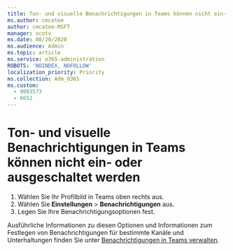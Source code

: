 ```yaml
---
title: Ton- und visuelle Benachrichtigungen in Teams können nicht ein- oder ausgeschaltet werden
ms.author: cmcatee
author: cmcatee-MSFT
manager: scotv
ms.date: 08/20/2020
ms.audience: Admin
ms.topic: article
ms.service: o365-administration
ROBOTS: 'NOINDEX, NOFOLLOW'
localization_priority: Priority
ms.collection: Adm_O365
ms.custom:
  - 9003573
  - 6652
---
```


# <a name="cant-turn-teams-sound-and-visual-notifications-on-or-off"></a>Ton- und visuelle Benachrichtigungen in Teams können nicht ein- oder ausgeschaltet werden

1. Wählen Sie Ihr Profilbild in Teams oben rechts aus.
2. Wählen Sie **Einstellungen** > **Benachrichtigungen** aus.
3. Legen Sie Ihre Benachrichtigungsoptionen fest.

Ausführliche Informationen zu diesen Optionen und Informationen zum Festlegen von Benachrichtigungen für bestimmte Kanäle und Unterhaltungen finden Sie unter  [Benachrichtigungen in Teams verwalten](https://support.microsoft.com/office/manage-notifications-in-teams-1cc31834-5fe5-412b-8edb-43fecc78413d).
